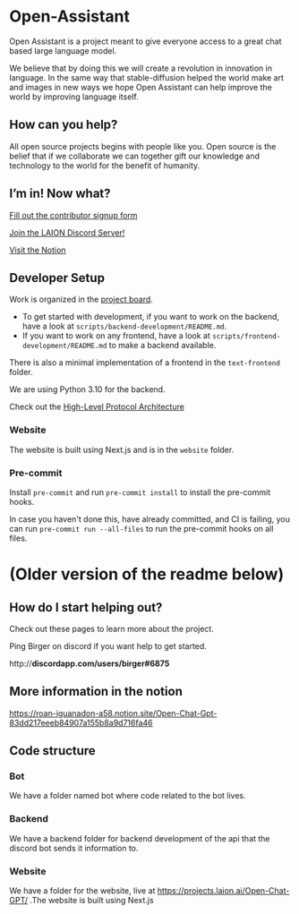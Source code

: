 # Open-Assistant

Open Assistant is a project meant to give everyone access to a great chat based large language model.

We believe that by doing this we will create a revolution in innovation in language. In the same way that stable-diffusion helped the world make art and images in new ways we hope Open Assistant can help improve the world by improving language itself.

## How can you help?

All open source projects begins with people like you. Open source is the belief that if we collaborate we can together gift our knowledge and technology to the world for the benefit of humanity.

## I’m in! Now what?

[Fill out the contributor signup form](https://docs.google.com/forms/d/e/1FAIpQLSeuggO7UdYkBvGLEJldDvxp6DwaRbW5p7dl96UzFkZgziRTrQ/viewform)

[Join the LAION Discord Server!](https://discord.gg/RQFtmAmk)

[Visit the Notion](https://ykilcher.com/open-assistant)

## Developer Setup

Work is organized in the [project board](https://github.com/orgs/LAION-AI/projects/3).

- To get started with development, if you want to work on the backend, have a look at `scripts/backend-development/README.md`.
- If you want to work on any frontend, have a look at `scripts/frontend-development/README.md` to make a backend available.

There is also a minimal implementation of a frontend in the `text-frontend` folder.

We are using Python 3.10 for the backend.

Check out the [High-Level Protocol Architecture](https://www.notion.so/High-Level-Protocol-Architecture-6f1fd3551da74213b560ead369f132dc)

### Website

The website is built using Next.js and is in the `website` folder.

### Pre-commit

Install `pre-commit` and run `pre-commit install` to install the pre-commit hooks.

In case you haven't done this, have already committed, and CI is failing, you can run `pre-commit run --all-files` to run the pre-commit hooks on all files.

# (Older version of the readme below)

## How do I start helping out?

Check out these pages to learn more about the project.

Ping Birger on discord if you want help to get started.

http://**discordapp.com/users/birger#6875**

## More information in the notion

https://roan-iguanadon-a58.notion.site/Open-Chat-Gpt-83dd217eeeb84907a155b8a9d716fa46

## Code structure

### Bot

We have a folder named bot where code related to the bot lives.

### Backend

We have a backend folder for backend development of the api that the discord bot sends it information to.

### Website

We have a folder for the website, live at https://projects.laion.ai/Open-Chat-GPT/ .The website is built using Next.js
